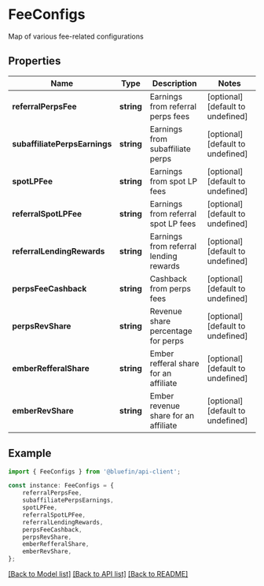 # FeeConfigs

Map of various fee-related configurations

## Properties

Name | Type | Description | Notes
------------ | ------------- | ------------- | -------------
**referralPerpsFee** | **string** | Earnings from referral perps fees | [optional] [default to undefined]
**subaffiliatePerpsEarnings** | **string** | Earnings from subaffiliate perps | [optional] [default to undefined]
**spotLPFee** | **string** | Earnings from spot LP fees | [optional] [default to undefined]
**referralSpotLPFee** | **string** | Earnings from referral spot LP fees | [optional] [default to undefined]
**referralLendingRewards** | **string** | Earnings from referral lending rewards | [optional] [default to undefined]
**perpsFeeCashback** | **string** | Cashback from perps fees | [optional] [default to undefined]
**perpsRevShare** | **string** | Revenue share percentage for perps | [optional] [default to undefined]
**emberRefferalShare** | **string** | Ember refferal share for an affiliate | [optional] [default to undefined]
**emberRevShare** | **string** | Ember revenue share for an affiliate | [optional] [default to undefined]

## Example

```typescript
import { FeeConfigs } from '@bluefin/api-client';

const instance: FeeConfigs = {
    referralPerpsFee,
    subaffiliatePerpsEarnings,
    spotLPFee,
    referralSpotLPFee,
    referralLendingRewards,
    perpsFeeCashback,
    perpsRevShare,
    emberRefferalShare,
    emberRevShare,
};
```

[[Back to Model list]](../README.md#documentation-for-models) [[Back to API list]](../README.md#documentation-for-api-endpoints) [[Back to README]](../README.md)
